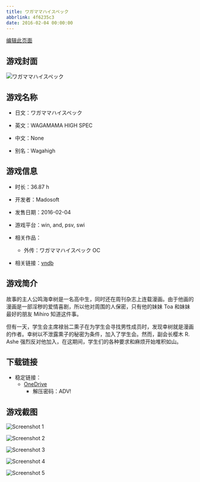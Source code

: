 ```yaml
---
title: ワガママハイスペック
abbrlink: 4f6235c3
date: 2016-02-04 00:00:00
---
```

[编辑此页面](https://github.com/ACG-3/ADV3-source/blob/main/source/_posts/games/%E3%83%AF%E3%82%AC%E3%83%9E%E3%83%9E%E3%83%8F%E3%82%A4%E3%82%B9%E3%83%9A%E3%83%83%E3%82%AF.md)

## 游戏封面

![ワガママハイスペック](https://pan.timero.xyz/d/onedrive/img_lib_001/%E3%83%AF%E3%82%AC%E3%83%9E%E3%83%9E%E3%83%8F%E3%82%A4%E3%82%B9%E3%83%9A%E3%83%83%E3%82%AF_cover.avif)


## 游戏名称

- 日文：ワガママハイスペック
- 英文：WAGAMAMA HIGH SPEC
- 中文：None

- 别名：Wagahigh


## 游戏信息

- 时长：36.87 h
- 开发者：Madosoft
- 发售日期：2016-02-04
- 游戏平台：win, and, psv, swi
- 相关作品：
   - 外传：ワガママハイスペック OC

- 相关链接：[vndb](https://vndb.org/v17823)


## 游戏简介

故事的主人公鸣海幸树是一名高中生，同时还在周刊杂志上连载漫画。由于他画的漫画是一部淫秽的爱情喜剧，所以他对周围的人保密，只有他的妹妹 Toa 和妹妹最好的朋友 Mihiro 知道这件事。

但有一天，学生会主席禄翁二熏子在为学生会寻找男性成员时，发现幸树就是漫画的作者。幸树以不泄露熏子的秘密为条件，加入了学生会。然而，副会长樱木 R. Ashe 强烈反对他加入，在这期间，学生们的各种要求和麻烦开始堆积如山。




## 下载链接

- 稳定链接：
    - [OneDrive](https://pan.timero.xyz/onedrive/adv_lib_001/%E3%83%AF%E3%82%AC%E3%83%9E%E3%83%9E%E3%83%8F%E3%82%A4%E3%82%B9%E3%83%9A%E3%83%83%E3%82%AF)
        - 解压密码：ADV!



## 游戏截图


![Screenshot 1](https://pan.timero.xyz/d/onedrive/img_lib_001/%E3%83%AF%E3%82%AC%E3%83%9E%E3%83%9E%E3%83%8F%E3%82%A4%E3%82%B9%E3%83%9A%E3%83%83%E3%82%AF_Screenshot_1.avif)

![Screenshot 2](https://pan.timero.xyz/d/onedrive/img_lib_001/%E3%83%AF%E3%82%AC%E3%83%9E%E3%83%9E%E3%83%8F%E3%82%A4%E3%82%B9%E3%83%9A%E3%83%83%E3%82%AF_Screenshot_2.avif)

![Screenshot 3](https://pan.timero.xyz/d/onedrive/img_lib_001/%E3%83%AF%E3%82%AC%E3%83%9E%E3%83%9E%E3%83%8F%E3%82%A4%E3%82%B9%E3%83%9A%E3%83%83%E3%82%AF_Screenshot_3.avif)

![Screenshot 4](https://pan.timero.xyz/d/onedrive/img_lib_001/%E3%83%AF%E3%82%AC%E3%83%9E%E3%83%9E%E3%83%8F%E3%82%A4%E3%82%B9%E3%83%9A%E3%83%83%E3%82%AF_Screenshot_4.avif)

![Screenshot 5](https://pan.timero.xyz/d/onedrive/img_lib_001/%E3%83%AF%E3%82%AC%E3%83%9E%E3%83%9E%E3%83%8F%E3%82%A4%E3%82%B9%E3%83%9A%E3%83%83%E3%82%AF_Screenshot_5.avif)

